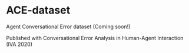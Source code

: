 # ACE-dataset
Agent Conversational Error dataset (Coming soon!)

Published with Conversational Error Analysis in Human-Agent Interaction (IVA 2020)
